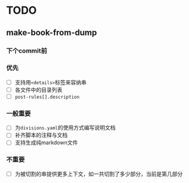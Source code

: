 # TODO

## make-book-from-dump

### 下个commit前

### 优先

* [ ] 支持用`<details>`标签来容纳串
* [ ] 各文件中的目录列表
* [ ] `post-rules[].description`

### 一般重要

* [ ] 为`divisions.yaml`的使用方式编写说明文档
* [ ] 补齐脚本的注释与文档
* [ ] 支持生成纯markdown文件

### 不重要

* [ ] 为被切割的串提供更多上下文，如一共切割了多少部分，当前是第几部分